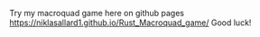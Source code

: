 Try my macroquad game here on github pages
https://niklasallard1.github.io/Rust_Macroquad_game/
Good luck!
